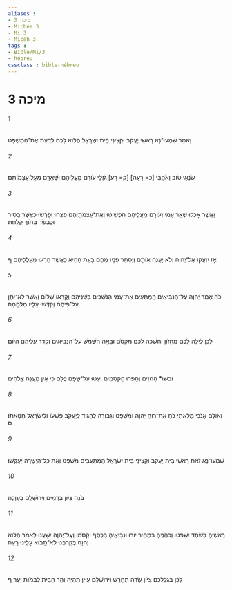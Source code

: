 ```yaml
---
aliases : 
- מיכה 3
- Michée 3
- Mi 3
- Micah 3
tags : 
- Bible/Mi/3
- hébreu
cssclass : bible-hébreu
---
```


# מיכה 3

###### 1
וָאֹמַר שִׁמְעוּ־נָא רָאשֵׁי יַעֲקֹב וּקְצִינֵי בֵּית יִשְׂרָאֵל הֲלֹוא לָכֶם לָדַעַת אֶת־הַמִּשְׁפָּט׃
###### 2
שֹׂנְאֵי טֹוב וְאֹהֲבֵי [כ= רָעָה] [ק= רָע] גֹּזְלֵי עֹורָם מֵעֲלֵיהֶם וּשְׁאֵרָם מֵעַל עַצְמֹותָם׃
###### 3
וַאֲשֶׁר אָכְלוּ שְׁאֵר עַמִּי וְעֹורָם מֵעֲלֵיהֶם הִפְשִׁיטוּ וְאֶת־עַצְמֹתֵיהֶם פִּצֵּחוּ וּפָרְשׂוּ כַּאֲשֶׁר בַּסִּיר וּכְבָשָׂר בְּתֹוךְ קַלָּחַת׃
###### 4
אָז יִזְעֲקוּ אֶל־יְהוָה וְלֹא יַעֲנֶה אֹותָם וְיַסְתֵּר פָּנָיו מֵהֶם בָּעֵת הַהִיא כַּאֲשֶׁר הֵרֵעוּ מַעַלְלֵיהֶם׃ ף
###### 5
כֹּה אָמַר יְהוָה עַל־הַנְּבִיאִים הַמַּתְעִים אֶת־עַמִּי הַנֹּשְׁכִים בְּשִׁנֵּיהֶם וְקָרְאוּ שָׁלֹום וַאֲשֶׁר לֹא־יִתֵּן עַל־פִּיהֶם וְקִדְּשׁוּ עָלָיו מִלְחָמָה׃
###### 6
לָכֵן לַיְלָה לָכֶם מֵחָזֹון וְחָשְׁכָה לָכֶם מִקְּסֹם וּבָאָה הַשֶּׁמֶשׁ עַל־הַנְּבִיאִים וְקָדַר עֲלֵיהֶם הַיֹּום׃
###### 7
וּבֹשׁוּ* הַחֹזִים וְחָפְרוּ הַקֹּסְמִים וְעָטוּ עַל־שָׂפָם כֻּלָּם כִּי אֵין מַעֲנֵה אֱלֹהִים׃
###### 8
וְאוּלָם אָנֹכִי מָלֵאתִי כֹחַ אֶת־רוּחַ יְהוָה וּמִשְׁפָּט וּגְבוּרָה לְהַגִּיד לְיַעֲקֹב פִּשְׁעֹו וּלְיִשְׂרָאֵל חַטָּאתֹו׃ ס
###### 9
שִׁמְעוּ־נָא זֹאת רָאשֵׁי בֵּית יַעֲקֹב וּקְצִינֵי בֵּית יִשְׂרָאֵל הַמֲתַעֲבִים מִשְׁפָּט וְאֵת כָּל־הַיְשָׁרָה יְעַקֵּשׁוּ׃
###### 10
בֹּנֶה צִיֹּון בְּדָמִים וִירוּשָׁלִַם בְּעַוְלָה׃
###### 11
רָאשֶׁיהָ בְּשֹׁחַד יִשְׁפֹּטוּ וְכֹהֲנֶיהָ בִּמְחִיר יֹורוּ וּנְבִיאֶיהָ בְּכֶסֶף יִקְסֹמוּ וְעַל־יְהוָה יִשָּׁעֵנוּ לֵאמֹר הֲלֹוא יְהוָה בְּקִרְבֵּנוּ לֹא־תָבֹוא עָלֵינוּ רָעָה׃
###### 12
לָכֵן בִּגְלַלְכֶם צִיֹּון שָׂדֶה תֵחָרֵשׁ וִירוּשָׁלִַם עִיִּין תִּהְיֶה וְהַר הַבַּיִת לְבָמֹות יָעַר׃ ף
